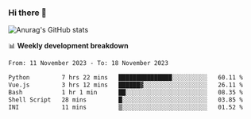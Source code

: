 ### Hi there 👋
![Anurag's GitHub stats](https://github-readme-stats.vercel.app/api?username=jami1024&show_icons=true&theme=radical)

📊 **Weekly development breakdown**
<!--START_SECTION:waka-->

```txt
From: 11 November 2023 - To: 18 November 2023

Python         7 hrs 22 mins   ███████████████░░░░░░░░░░   60.11 %
Vue.js         3 hrs 12 mins   ██████▓░░░░░░░░░░░░░░░░░░   26.11 %
Bash           1 hr 1 min      ██░░░░░░░░░░░░░░░░░░░░░░░   08.35 %
Shell Script   28 mins         █░░░░░░░░░░░░░░░░░░░░░░░░   03.85 %
INI            11 mins         ▒░░░░░░░░░░░░░░░░░░░░░░░░   01.52 %
```

<!--END_SECTION:waka-->
<!--
**jami1024/jami1024** is a ✨ _special_ ✨ repository because its `README.md` (this file) appears on your GitHub profile.

Here are some ideas to get you started:

- 🔭 I’m currently working on ...
- 🌱 I’m currently learning ...
- 👯 I’m looking to collaborate on ...
- 🤔 I’m looking for help with ...
- 💬 Ask me about ...
- 📫 How to reach me: ...
- 😄 Pronouns: ...
- ⚡ Fun fact: ...
-->
